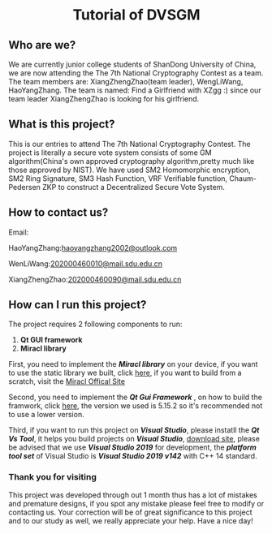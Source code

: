 # <center>Tutorial of DVSGM</center>



## Who are we?

We are currently junior college students of ShanDong University of China, we are now attending the The 7th National Cryptography Contest as a team. The team members are: XiangZhengZhao(team leader), WengLiWang, HaoYangZhang. The team is named: Find a Girlfriend with XZgg :) since our team leader XiangZhengZhao is looking for his girlfriend.



## What is this project?

This is our entries to attend The 7th National Cryptography Contest. The project is literally a secure vote system consists of some GM algorithm(China's own approved cryptography algorithm,pretty much like those approved by NIST). We have used SM2 Homomorphic encryption, SM2 Ring Signature, SM3 Hash Function, VRF Verifiable function, Chaum-Pedersen ZKP to construct a Decentralized Secure Vote System.



## How to contact us?

Email:

HaoYangZhang:haoyangzhang2002@outlook.com

WenLiWang:202000460010@mail.sdu.edu.cn

XiangZhengZhao:202000460090@mail.sdu.edu.cn



## How can I run this project?

The project requires 2 following components to run: 

1. **Qt GUI framework**
2. **Miracl library**

First, you need to implement the ***Miracl library*** on your device, if you want to use the static library we built, click [here](https://github.com/1awrenceYang/A-Decentralized-Vote-System-Based-on-GM-Algorithm/blob/Release-Version-1.1/miracl.lib), if you want to build from a scratch, visit the [Miracl Offical Site](https://github.com/miracl/MIRACL/blob/master/docs/miracl-explained/reference-manual/advanced-arithmetic-routines.md)

Second, you need to implement the ***Qt Gui Framework*** , on how to build the framwork, click [here](https://www.qt.io/zh-cn/), the version we used is 5.15.2 so it's recommended not to use a lower version.

Third, if you want to run this project on ***Visual Studio***, please instatll the ***Qt Vs Tool***, it helps you build projects on ***Visual Studio***, [download site](https://www.qt.io/blog/qt-vs-tools-for-visual-studio-2022), please be advised that we use ***Visual Studio 2019*** for development, the ***platform tool set*** of Visual Studio is ***Visual Studio 2019 v142*** with C++ 14 standard.



### Thank you for visiting

This project was developed through out 1 month thus has a lot of mistakes and premature designs, if you spot any mistake please feel free to modify or contacting us. Your correction will be of great significance to this project and to our study as well, we really appreciate your help. Have a nice day!

